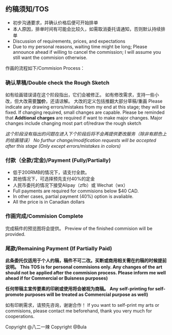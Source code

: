 
## 约稿须知/TOS

- 初步沟通要求，并确认价格后便可开始排单
- 本人原因，排单时间有可能会比较久，如需取消委托请通知，否则默认持续排单
- Discussion of requirements, prices, and expectations 
- Due to my personal reasons, waiting time might be long; Please announce ahead if willing to cancel the commission; I will assume you still want the commision otherwise.

作画的流程如下/Commision Process：
### 确认草稿/Double check the Rough Sketch

如有绘画错误请在这个阶段指出，它们会被修正。
如有修改需求，支持一些小改，但大改需要**加价**，还请谅解。
大改的定义包括推翻大部分草稿/重画
Please indicate any drawing errors/mistakes from my end at this stage; they will be fixed.
If changing required, small changes are capable. Please be reminded that **Addtional charges** are required if want to make major changes.
Major changes include changing most part of/redraw the rough sketch


*这个阶段没有指出的问题在进入下个阶段后将不会再提供更改服务（除非有颜色上的绘画错误）*
*No furthur change/modification requests will be accepted after this stage (Only except errors/mistakes in colors)*

### 付款（全款/定金)/Payment (Fully/Partially)

- 低于200RMB的情况下，请支付全款。
- 其他情况下，可选择预先支付40%的定金
- 人民币委托的情况下接受Alipay（zfb）或 Wechat（wx）
- Full payments are required for commisions below $40 CAD.
- In other cases, partial payment (40%) option is avaliable.
- All the price is in Canadian dollars

### 作画完成/Commision Complete

完成稿件的预览图将会提供。
Preview of the finished commision will be provided.

### 尾款/Remaining Payment (If Partially Paid)

**此条委托仅适用于个人约稿，稿件不可二改。买断或商用相关需在约稿的时候提前说明。**
**This TOS is for personal commisions only. Any changes of the art should not be applied after the commision process. Please inform me well ahead if for Commercial or Buisness purposes)**

**任何带稿主宣传要素的印刷或使用将会被视为商稿。**
**Any self-printing for self-promote purposes will be treated as Commercial purpose as well)**

如有印刷需求，请预先咨询，谢谢合作！
If you want to self-print my arts or commisions, please contact me beforehand, thank you very much for cooperations.


Copyright @八二一辣
Copyright @Bula

